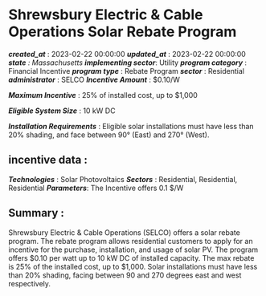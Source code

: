 # Shrewsbury Electric & Cable Operations Solar Rebate Program 
 ***created_at*** : 2023-02-22 00:00:00 
 ***updated_at*** : 2023-02-22 00:00:00 
 ***state** : Massachusetts 
 **implementing sector***: Utility 
 ***program category*** : Financial Incentive 
 ***program type*** : Rebate Program 
 ***sector*** : Residential 
 ***administrator*** : SELCO 
 ***Incentive Amount*** : $0.10/W

 
 ***Maximum Incentive*** : 25% of installed cost, up to $1,000

 
 ***Eligible System Size*** : 10 kW DC

 
 ***Installation Requirements*** : Eligible solar installations must have less than 20% shading, and face between
90° (East) and 270° (West).

 
 ## incentive data : 
 ***Technologies*** : Solar Photovoltaics 
 ***Sectors*** : Residential, Residential, Residential 
 ***Parameters***: The Incentive offers 0.1 $/W 
 
 ## Summary : 
 Shrewsbury Electric & Cable Operations (SELCO) offers a solar rebate program.
The rebate program allows residential customers to apply for an incentive for
the purchase, installation, and usage of solar PV. The program offers $0.10
per watt up to 10 kW DC of installed capacity. The max rebate is 25% of the
installed cost, up to $1,000. Solar installations must have less than 20%
shading, facing between 90 and 270 degrees east and west respectively.

 
 